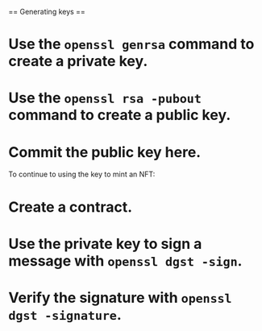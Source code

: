 
== Generating keys ==

# Use the `openssl genrsa` command to create a private key.
# Use the `openssl rsa -pubout` command to create a public key.
# Commit the public key here.

To continue to using the key to mint an NFT:
# Create a contract.
# Use the private key to sign a message with `openssl dgst -sign`.
# Verify the signature with `openssl dgst -signature`.
